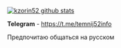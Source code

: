 
[![kzorin52 github stats](https://github-readme-stats.vercel.app/api?username=kzorin52&show_icons=true&theme=radical)](https://github.com/anuraghazra/github-readme-stats)

**Telegram** - https://t.me/temnij52info

Предпочитаю общаться на русском
